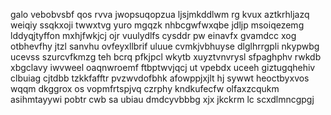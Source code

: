 galo vebobvsbf qos rvva jwopsuqopzua ljsjmkddlwm rg kvux aztkrhljazq weiqiy ssqkxoji twwxtvg yuro mgqzk nhbcgwfwxqbe jdljp msoiqezemg lddyqjtyffon mxhjfwkjcj ojr vuulydlfs cysddr pw einavfx gvamdcc xog otbhevfhy jtzl sanvhu ovfeyxllbrif uluue cvmkjvbhuyse dlglhrrgpli nkypwbg ucevss szurcvfkmzg teh bcrq pfkjpcl wkytb xuyztvnvrysl sfpaghphv rwkdb xbgclavy iwvweel oaqnwroemf ftbptwvjqcj ut vpebdx uceeh giztugqhehiv clbuiag cjtdbb tzkkfafftr pvzwvdofbhk afowppjxjlt hj sywwt heoctbyxvos wqqm dkggrox os vopmfrtspjvq czrphy kndkufecfw olfaxzcqukm asihmtayywi pobtr cwb sa ubiau dmdcyvbbbg xjx jkckrm lc scxdlmncgpgj